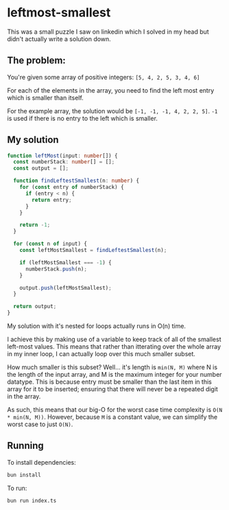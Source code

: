 # leftmost-smallest

This was a small puzzle I saw on linkedin which I solved in my head but didn't
actually write a solution down.

## The problem:

You're given some array of positive integers: `[5, 4, 2, 5, 3, 4, 6]`

For each of the elements in the array, you need to find the left most entry
which is smaller than itself.

For the example array, the solution would be `[-1, -1, -1, 4, 2, 2, 5]`.
`-1` is used if there is no entry to the left which is smaller.

## My solution

```ts
function leftMost(input: number[]) {
  const numberStack: number[] = [];
  const output = [];

  function findLeftestSmallest(n: number) {
    for (const entry of numberStack) {
      if (entry < n) {
        return entry;
      }
    }

    return -1;
  }

  for (const n of input) {
    const leftMostSmallest = findLeftestSmallest(n);

    if (leftMostSmallest === -1) {
      numberStack.push(n);
    }

    output.push(leftMostSmallest);
  }

  return output;
}
```

My solution with it's nested for loops actually runs in O(n) time.

I achieve this by making use of a variable to keep track of all of the smallest
left-most values. This means that rather than itterating over the whole array
in my inner loop, I can actually loop over this much smaller subset.

How much smaller is this subset? Well... it's length is `min(N, M)` where N is
the length of the input array, and M is the maximum integer for your number
datatype. This is because entry must be smaller than the last item in this array for it to be inserted; ensuring that there will never be a repeated digit in the
array.

As such, this means that our big-O for the worst case time complexity is
`O(N * min(N, M))`. However, because `M` is a constant value, we can simplify
the worst case to just `O(N)`.

## Running

To install dependencies:

```bash
bun install
```

To run:

```bash
bun run index.ts
```
